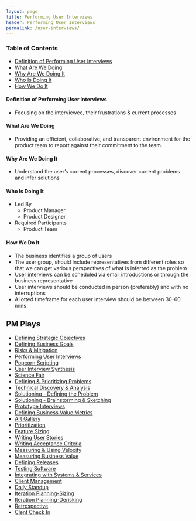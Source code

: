 ```yaml
---
layout: page
title: Performing User Interviews
header: Performing User Interviews
permalink: /user-interviews/
---
```

<div class="row">
    <div class="col-md-3">
        <div class="toc">
            <h3>Table of Contents</h3>
                <ul>
                    <li>
                        <a href="#PUI-Definition">
                            Definition of Performing User Interviews
                        </a>
                    </li>
                    <li>
                        <a href="#PUI-What">
                            What Are We Doing
                        </a>
                    </li>
                    <li>
                        <a href="#PUI-Why">
                            Why Are We Doing It
                        </a>
                    </li>
                    <li>
                        <a href="#PUI-Who">
                            Who Is Doing It
                        </a>
                    </li>
                    <li>
                        <a href="#PUI-How">
                            How We Do It
                        </a>
                    </li>
                   </ul>
        </div>
    </div>
    <div class="col-md-6">
    <h4 class="PUI-Definition" id="PUI-Definition">
            Definition of Performing User Interviews
        </h4>
        <ul>
            <li>
                Focusing on the interviewee, their frustrations & current processes
            </li>
        </ul>
        <h4 class="PUI-What" id="PUI-What">
            What Are We Doing
        </h4>
	<ul>
        <li>Providing an efficient, collaborative, and transparent environment for the product team to report against their commitment to the team.  </li>
	</ul>
        <h4 class="PUI-Why" id="PUI-Why">
            Why Are We Doing It
        </h4>
    <ul>
        <li>Understand the user’s current processes, discover current problems and infer solutions</li>
	</ul>
        <h4 class="PUI-Who" id="PUI-Who">
            Who Is Doing It
        </h4>
        <ul>
            <li>Led By
                <ul>
                    <li>Product Manager</li>
		    <li>Product Designer</li>
                </ul>
            </li>
            <li>Required Participants
                <ul>
                    <li>Product Team </li>
                </ul>
            </li>
        </ul>
<h4 class="PUI-How" id="PUI-How">
    How We Do It
</h4>
<ul>
    <li>The business identifies a group of users</li>
    <li>The user group, should include representatives from different roles so that we can get various perspectives of what is inferred as the problem</li>
    <li>User interviews can be scheduled via email introductions or through the business representative</li>
    <li>User interviews should be conducted in person (preferably) and with no interruptions</li>
    <li>Allotted timeframe for each user interview should be between 30-60 mins</li>
</ul>
    </div>
    <div class="col-md-3">
        <div class="sideLinks">
            <h2>PM Plays</h2>
                <ul>
                    <li><a href="{{ site.baseurl }}/strategic-objectives">Defining Strategic Objectives</a></li>
                    <li><a href="{{ site.baseurl }}/business-goals">Defining Business Goals</a></li>
                    <li><a href="{{ site.baseurl }}/risks-mitigation">Risks &amp; Mitigation</a></li>
                    <li><a href="{{ site.baseurl }}/user-interviews">Performing User Interviews</a></li>
                    <li><a href="{{ site.baseurl }}/popcorn-scripting">Popcorn Scripting</a></li>
                    <li><a href="{{ site.baseurl }}/interview-synthesis">User Interview Synthesis</a></li>
                    <li><a href="{{ site.baseurl }}/science-fair">Science Fair</a></li>
                    <li><a href="{{ site.baseurl }}/defining-problems">Defining &amp; Prioritizing Problems</a></li>
                    <li><a href="{{ site.baseurl }}/technical-discovery">Technical Discovery &amp; Analysis</a></li>
                    <li><a href="{{ site.baseurl }}/solutioning-problem">Solutioning - Defining the Problem</a></li>
                    <li><a href="{{ site.baseurl }}/solutioning-sketching">Solutioning - Brainstorming &amp; Sketching</a></li>
                    <li><a href="{{ site.baseurl }}/prototype-interviews">Prototype Interviews</a></li>
                    <li><a href="{{ site.baseurl }}/business-metrics">Defining Business Value Metrics</a></li>
                    <li><a href="{{ site.baseurl }}/art-gallery">Art Gallery</a></li>
                    <li><a href="{{ site.baseurl }}/prioritization">Prioritization</a></li>
                    <li><a href="{{ site.baseurl }}/feature-sizing">Feature Sizing</a></li>
                    <li><a href="{{ site.baseurl }}/user-stories">Writing User Stories</a></li>
                    <li><a href="{{ site.baseurl }}/acceptance-criteria">Writing Acceptance Criteria</a></li>
                    <li><a href="{{ site.baseurl }}/measuring-velocity">Measuring &amp; Using Velocity</a></li>
                    <li><a href="{{ site.baseurl }}/measuring-value">Measuring Business Value</a></li>
                    <li><a href="{{ site.baseurl }}/defining-releases">Defining Releases</a></li>
                    <li><a href="{{ site.baseurl }}/testing-software">Testing Software</a></li>
                    <li><a href="{{ site.baseurl }}/system-services">Integrating with Systems &amp; Services</a></li>
                    <li><a href="{{ site.baseurl }}/client-management">Client Management</a></li>
                    <li><a href="{{ site.baseurl }}/daily-standup">Daily Standup</a></li>
                    <li><a href="{{ site.baseurl }}/sizing">Iteration Planning-Sizing</a></li>
                    <li><a href="{{ site.baseurl }}/derisking">Iteration Planning-Derisking</a></li>
                    <li><a href="{{ site.baseurl }}/retrospective">Retrospective</a></li>
                    <li><a href="{{ site.baseurl }}/check-in">Clent Check In</a></li>
                </ul>
          </div>
    </div>
</div>

